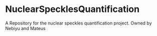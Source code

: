 # NuclearSpecklesQuantification
A Repository for the nuclear speckles quantification project. Owned by Nebiyu and Mateus
